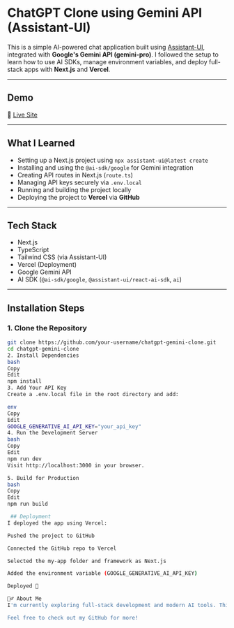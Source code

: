 # ChatGPT Clone using Gemini API (Assistant-UI)

This is a simple AI-powered chat application built using [Assistant-UI](https://github.com/vercel-labs/ai), integrated with **Google's Gemini API (gemini-pro)**. I followed the setup to learn how to use AI SDKs, manage environment variables, and deploy full-stack apps with **Next.js** and **Vercel**.

---

## Demo

🔗 [Live Site](https://gem-gpt-one.vercel.app/)

---

## What I Learned

- Setting up a Next.js project using `npx assistant-ui@latest create`
- Installing and using the `@ai-sdk/google` for Gemini integration
- Creating API routes in Next.js (`route.ts`)
- Managing API keys securely via `.env.local`
- Running and building the project locally
- Deploying the project to **Vercel** via **GitHub**

---

## Tech Stack

- Next.js
- TypeScript
- Tailwind CSS (via Assistant-UI)
- Vercel (Deployment)
- Google Gemini API
- AI SDK (`@ai-sdk/google`, `@assistant-ui/react-ai-sdk`, `ai`)

---

## Installation Steps

### 1. Clone the Repository

```bash
git clone https://github.com/your-username/chatgpt-gemini-clone.git
cd chatgpt-gemini-clone
2. Install Dependencies
bash
Copy
Edit
npm install
3. Add Your API Key
Create a .env.local file in the root directory and add:

env
Copy
Edit
GOOGLE_GENERATIVE_AI_API_KEY="your_api_key"
4. Run the Development Server
bash
Copy
Edit
npm run dev
Visit http://localhost:3000 in your browser.

5. Build for Production
bash
Copy
Edit
npm run build

 ## Deployment
I deployed the app using Vercel:

Pushed the project to GitHub

Connected the GitHub repo to Vercel

Selected the my-app folder and framework as Next.js

Added the environment variable (GOOGLE_GENERATIVE_AI_API_KEY)

Deployed 🎉

🙋‍♂️ About Me
I'm currently exploring full-stack development and modern AI tools. This project was a great opportunity to learn how to work with external APIs, use AI SDKs, and deploy real-world applications.

Feel free to check out my GitHub for more!
